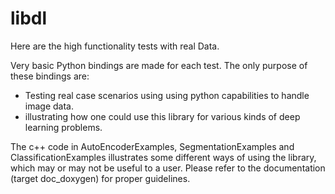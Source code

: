 # libdl

Here are the high functionality tests with real Data.


Very basic Python bindings are made for each test. The only purpose of these bindings are:
- Testing real case scenarios using using python capabilities to handle image data.
- illustrating how one could use this library for various kinds of deep learning problems.

The c++ code in AutoEncoderExamples, SegmentationExamples and ClassificationExamples illustrates some different ways of using the library, which may or may not be useful to a user. Please refer to the documentation (target doc_doxygen) for proper guidelines.







